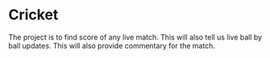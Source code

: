 # Cricket
The project is to find score of any live match.
This will also tell us live ball by ball updates.
This will also provide commentary for the match.
